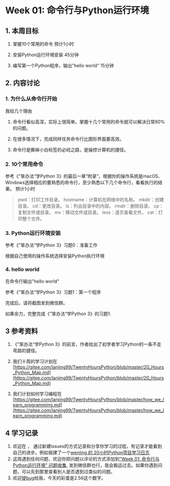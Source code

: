 # Week 01: 命令行与Python运行环境

## 1. 本周目标

1. 掌握10个常用的命令 预计1小时

2. 安装Python运行环境安装  45分钟

3. 编写第一个Python程序，输出"hello world"  15分钟

   

## 2. 内容讨论

### 1. 为什么从命令行开始

我给几个理由

1. 命令行看似高深，实际上很简单。掌握十几个常用的命令就可以解决日常80%的问题。

2. 在很多情况下，完成同样任务命令行比图形界面要高效。

3. 命令行是撕掉小白标签的必经之路，是操控计算机的捷径。

   

### 2. 10个常用命令

参考《”笨办法“学Python 3》的最后一章“附录”，根据你的操作系统是macOS、Windows选择相应的要熟悉的命令行，至少熟悉以下几个命令行，看看执行的结果。 预计1小时

> pwd：打印工作目录。
> hostname：计算机在网络中的名称。
> mkdir：创建目录。
> cd：更改目录。
> ls：列出目录中的内容。
> rmdir：删除目录。
> cp：复制文件或目录。
> mv：移动文件或目录。
> less：逐页查看文件。
> cat：打印整个文件。
>
> 

### 3. Python运行环境安装

参考《”笨办法“学Python 3》习题0：准备工作

根据自己使用的操作系统选择安装Python执行环境

### 4. hello world

在命令行输出"hello world"

参考《”笨办法“学Python 3》习题1：第一个程序

完成后，请将截图发到微信群。

如果余力，完整完成《”笨办法“学Python 3》的习题1.



## 3 参考资料

1. 《”笨办法“学Python 3》的前言，作者给出了初学者学习Python的一条不走弯路的捷径。

2. 我们十周的学习计划在[https://gitee.com/lanjing99/TwentyHoursPython/blob/master/20_Hours_Python_Map.md](https://gitee.com/lanjing99/TwentyHoursPython/blob/master/20_Hours_Python_Map.md)
3. 我们计划如何学习编程在[https://gitee.com/lanjing99/TwentyHoursPython/blob/master/how_we_learn_programming.md](https://gitee.com/lanjing99/TwentyHoursPython/blob/master/how_we_learn_programming.md)



## 4 学习记录

1. 欢迎在 ， 通过新建issues的方式记录和分享你学习的过程，有记录才能看到自己的进步。例如我建了一个[wenjing 的 20小时Python项目学习日志](https://gitee.com/lanjing99/TwentyHoursPython/issues/I1UGGG)
2. 这周遇到任何问题，欢迎你把问题以评论的方式添加到["Week 01: 命令行与Python运行环境" 问题收集](https://gitee.com/lanjing99/TwentyHoursPython/issues/I1UGHM), 发到微信群也行，我会搬运过去。如果你遇到问题，可以先到那里查看别人是否遇到过类似的问题。
3. 欢迎[提bug](https://gitee.com/lanjing99/TwentyHoursPython/issues/I1UBYH)给我，今天的彩蛋是2.56这个数字。

